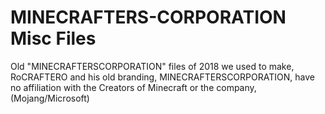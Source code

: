 # MINECRAFTERS-CORPORATION Misc Files
Old "MINECRAFTERSCORPORATION" files of 2018 we used to make, RoCRAFTERO and his old branding, MINECRAFTERSCORPORATION, have no affiliation with the Creators of Minecraft or the company, (Mojang/Microsoft)
